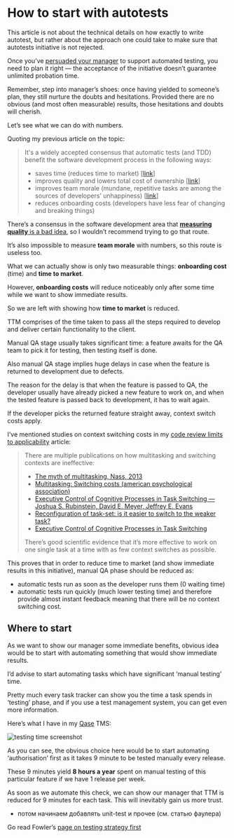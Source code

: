 # How to start with autotests

This article is not about the technical details on how exactly to write autotest, but rather about the approach one could take to make sure that autotests initiative is not rejected.

Once you’ve [persuaded your manager](tests-persuasion.md) to support automated testing, you need to plan it right — the acceptance of the initiative doesn’t guarantee unlimited probation time.

Remember, step into manager’s shoes: once having yielded to someone’s plan, they still nurture the doubts and hesitations. Provided there are no obvious (and most often measurable) results, those hesitations and doubts will cherish.

Let’s see what we can do with numbers.

Quoting my previous article on the topic:

> It's a widely accepted consensus that automatic tests (and TDD) benefit the software development process in the following ways:
>
> - saves time (reduces time to market) [[link](https://www.techwell.com/sites/default/files/articles/XDD6027filelistfilename1_0.pdf)]
> - improves quality and lowers total cost of ownership [[link](https://martinfowler.com/articles/is-quality-worth-cost.html)]
> - improves team morale (mundane, repetitive tasks are among the sources of developers’ unhappiness) [[link](https://github.com/sharovatov/teamlead/blob/master/articles/happiness.md)]
> - reduces onboarding costs (developers have less fear of changing and breaking things)

There’s a consensus in the software development area that [**measuring quality** is a bad idea](https://www.satisfice.com/blog/archives/487091), so I wouldn’t recommend trying to go that route.

It’s also impossible to measure **team morale** with numbers, so this route is useless too.

What we can actually show is only two measurable things: **onboarding cost** (time) and **time to market**.

However, **onboarding costs** will reduce noticeably only after some time while we want to show immediate results.

So we are left with showing how **time to market** is reduced.

TTM comprises of the time taken to pass all the steps required to develop and deliver certain functionality to the client.

Manual QA stage usually takes significant time: a feature awaits for the QA team to pick it for testing, then testing itself is done.

Also manual QA stage implies huge delays in case when the feature is returned to development due to defects.

The reason for the delay is that when the feature is passed to QA, the developer usually have already picked a new feature to work on, and when the tested feature is passed back to development, it has to wait again.

If the developer picks the returned feature straight away, context switch costs apply.

I’ve mentioned studies on context switching costs in my [code review limits to applicability](https://hackernoon.com/code-review-its-bad-expensive-and-ineffective-in-most-cases) article:

> There are multiple publications on how multitasking and switching contexts are ineffective:
>
> - [The myth of multitasking, Nass, 2013](https://www.npr.org/2013/05/10/182861382/the-myth-of-multitasking)
> - [Multitasking: Switching costs (american psychological association)](https://www.apa.org/research/action/multitask)
> - [Executive Control of Cognitive Processes in Task Switching — Joshua S. Rubinstein, David E. Meyer, Jeffrey E. Evans](https://www.apa.org/pubs/journals/releases/xhp274763.pdf)
> - [Reconfiguration of task-set: is it easier to switch to the weaker task?](https://pubmed.ncbi.nlm.nih.gov/11004879/)
> - [Executive Control of Cognitive Processes in Task Switching](https://www.apa.org/pubs/journals/releases/xhp274763.pdf)
>
> There’s good scientific evidence that it’s more effective to work on one single task at a time with as few context switches as possible.

This proves that in order to reduce time to market (and show immediate results in this initiative),  manual QA phase should be reduced as:
- automatic tests run as soon as the developer runs them (0 waiting time)
- automatic tests run quickly (much lower testing time) and therefore provide almost instant feedback meaning that there will be no context switching cost.

## Where to start

As we want to show our manager some immediate benefits, obvious idea would be to start with automating something that would show immediate results.

I’d advise to start automating tasks which have significant ‘manual testing’ time.

Pretty much every task tracker can show you the time a task spends in ‘testing’ phase, and if you use a test management system, you can get even more information.

Here’s what I have in my [Qase](https://qase.io) TMS:

![testing time screenshot](https://github.com/sharovatov/teamlead/blob/master/articles/testing-time.PNG?raw=true)

As you can see, the obvious choice here would be to start automating ‘authorisation’ first as it takes 9 minute to be tested manually every release.

These 9 minutes yield **8 hours a year** spent on manual testing of this particular feature if we have 1 release per week.

As soon as we automate this check, we can show our manager that TTM is reduced for 9 minutes for each task. This will inevitably gain us more trust.



- потом начинаем добавлять unit-test и прочее (см. статью фаулера)

Go read Fowler’s [page on testing strategy first](https://martinfowler.com/articles/practical-test-pyramid.html)


